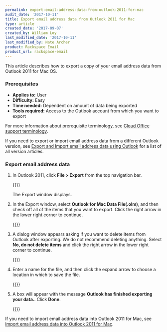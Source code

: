```yaml
---
permalink: export-email-address-data-from-outlook-2011-for-mac
audit_date: '2017-10-11'
title: Export email address data from Outlook 2011 for Mac
type: article
created_date: '2017-09-07'
created_by: William Loy
last_modified_date: '2017-10-11'
last_modified_by: Nate Archer
product: Rackspace Email
product_url: rackspace-email
---
```


This article describes how to export a copy of your email address data from Outlook 2011 for Mac OS.

### Prerequisites

- **Applies to:** User
- **Difficulty:** Easy
- **Time needed:**  Dependent on amount of data being exported
- **Tools required:**  Access to the Outlook account from which you want to export

For more information about prerequisite terminology, see [Cloud Office support terminology](/support/how-to/cloud-office-support-terminology/).

If you need to export or import email address data from a different Outlook version, see [Export and Import email address data using Outlook](/support/how-to/export-and-import-email-address-data-using-outlook) for a list of all version articles.

### Export email address data

1. In Outlook 2011, click **File > Export** from the top navigation bar.

   {{<image src="file_export2011.png" alt="" title="">}}
   
   The Export window displays.

2. In the Export window, select **Outlook for Mac Data File(.olm)**, and then check off all of the items that you want to export. Click the right arrow in the lower right corner to continue.

    {{<image src="items_export2011.png" alt="" title="">}}

3. A dialog window appears asking if you want to delete items from Outlook after exporting. We do not recommend deleting anything. Select **No, do not delete items** and click the right arrow in the lower right corner to continue.

    {{<image src="delete_export2011.png" alt="" title="">}}

4. Enter a name for the file, and then click the expand arrow to choose a location in which to save the file.

    {{<image src="save_as2011.png" alt="" title="">}}

5. A box will appear with the message **Outlook has finished exporting your data.**. Click **Done**.

    {{<image src="export_complete2011.png" alt="" title="">}}

If you need to import email address data into Outlook 2011 for Mac, see [Import email address data into Outlook 2011 for Mac](/support/how-to/import-email-address-data-into-outlook-2011-for-mac).
